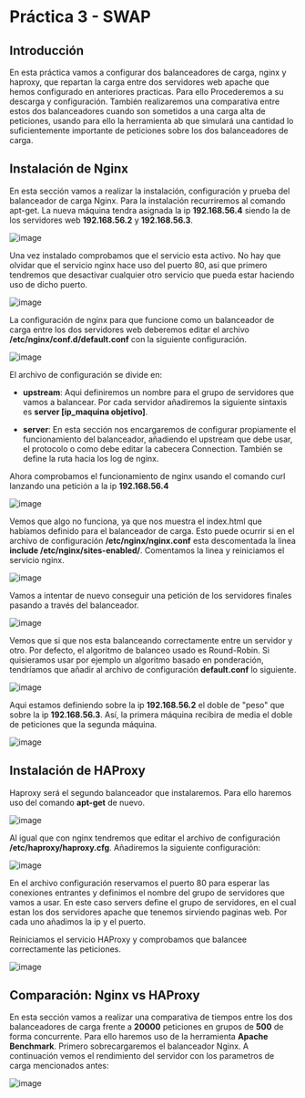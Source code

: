 # Práctica 3 - SWAP
## Introducción

En esta práctica vamos a configurar dos balanceadores de carga, nginx y haproxy, que repartan la carga entre dos servidores web apache que hemos
configurado en anteriores practicas. Para ello Procederemos a su descarga y configuración. También realizaremos una comparativa entre
estos dos balanceadores cuando son sometidos a una carga alta de peticiones, usando para ello la herramienta ab que simulará una cantidad
lo suficientemente importante de peticiones sobre los dos balanceadores de carga.

## Instalación de Nginx

En esta sección vamos a realizar la instalación, configuración y prueba del balanceador de carga Nginx. Para la instalación recurriremos
al comando apt-get. La nueva máquina tendra asignada la ip **192.168.56.4** siendo la de los servidores web **192.168.56.2** y
**192.168.56.3**.


![image](https://github.com/JoseAntonioMHerrera/SWAP_2019/blob/master/practica3/img/swap3_1.png)


Una vez instalado comprobamos que el servicio esta activo. No hay que olvidar que el servicio nginx hace uso  del puerto 80, asi que 
primero tendremos que desactivar cualquier otro servicio que pueda estar haciendo uso de dicho puerto.


![image](https://github.com/JoseAntonioMHerrera/SWAP_2019/blob/master/practica3/img/swap3_2.png)


La configuración de nginx para que funcione como un balanceador de carga entre los dos servidores web deberemos editar el archivo **/etc/nginx/conf.d/default.conf** con la siguiente configuración.


![image](https://github.com/JoseAntonioMHerrera/SWAP_2019/blob/master/practica3/img/swap3_3.png)


El archivo de configuración se divide en:

  - **upstream**: Aqui definiremos un nombre para el grupo de servidores que vamos a balancear. Por cada servidor añadiremos la siguiente sintaxis es **server [ip_maquina objetivo]**.

  - **server**: En esta sección nos encargaremos de configurar propiamente el funcionamiento del balanceador, añadiendo el upstream que debe usar, el protocolo o como debe editar la cabecera Connection. También se define la ruta hacia los log de nginx.

Ahora comprobamos el funcionamiento de nginx usando el comando curl lanzando una petición a la ip **192.168.56.4**


![image](https://github.com/JoseAntonioMHerrera/SWAP_2019/blob/master/practica3/img/swap3_6.png)


Vemos que algo no funciona, ya que nos muestra el index.html que habíamos definido para el balanceador de carga. Esto puede ocurrir si en el archivo de configuración **/etc/nginx/nginx.conf** esta descomentada la linea **include /etc/nginx/sites-enabled/**. Comentamos la linea y reiniciamos el servicio nginx.


![image](https://github.com/JoseAntonioMHerrera/SWAP_2019/blob/master/practica3/img/swap3_5.png)


Vamos a intentar de nuevo conseguir una petición de los servidores finales pasando a través del balanceador.


![image](https://github.com/JoseAntonioMHerrera/SWAP_2019/blob/master/practica3/img/swap3_7.png)


Vemos que si que nos esta balanceando correctamente entre un servidor y otro. Por defecto, el algoritmo de balanceo usado es Round-Robin. Si quisieramos usar por ejemplo un algoritmo basado en ponderación, tendríamos que añadir al archivo de configuración **default.conf** lo siguiente.


![image](https://github.com/JoseAntonioMHerrera/SWAP_2019/blob/master/practica3/img/swap3_9.png)


Aqui estamos definiendo sobre la ip **192.168.56.2** el doble de "peso" que sobre la ip **192.168.56.3**. Así, la primera máquina recibira de media el doble de peticiones que la segunda máquina.

![image](https://github.com/JoseAntonioMHerrera/SWAP_2019/blob/master/practica3/img/swap3_10.png)

## Instalación de HAProxy

Haproxy será el segundo balanceador que instalaremos. Para ello haremos uso del comando **apt-get** de nuevo.


![image](https://github.com/JoseAntonioMHerrera/SWAP_2019/blob/master/practica3/img/swap3_11.png)


Al igual que con nginx tendremos que editar el archivo de configuración **/etc/haproxy/haproxy.cfg**. Añadiremos la siguiente configuración:


![image](https://github.com/JoseAntonioMHerrera/SWAP_2019/blob/master/practica3/img/swap3_13.png)


En el archivo configuración reservamos el puerto 80 para esperar las conexiones entrantes y definimos el nombre del grupo de servidores que vamos a usar. En este caso servers define el grupo de servidores, en el cual estan los dos servidores apache que tenemos sirviendo paginas web. Por cada uno añadimos la ip y el puerto. 

Reiniciamos el servicio HAProxy y comprobamos que balancee correctamente las peticiones.

![image](https://github.com/JoseAntonioMHerrera/SWAP_2019/blob/master/practica3/img/swap3_15.png)

## Comparación: Nginx vs HAProxy

En esta sección vamos a realizar una comparativa de tiempos entre los dos balanceadores de carga frente a **20000** peticiones en grupos de **500** de forma concurrente. Para ello haremos uso de la herramienta **Apache Benchmark**. Primero sobrecargaremos el balanceador Nginx. A continuación vemos el rendimiento del servidor con los parametros de carga mencionados antes:


![image](https://github.com/JoseAntonioMHerrera/SWAP_2019/blob/master/practica3/img/swap3_16.png)
